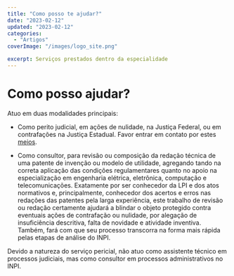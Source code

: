 ```yaml
---
title: "Como posso te ajudar?"
date: "2023-02-12"
updated: "2023-02-12"
categories: 
  - "Artigos"
coverImage: "/images/logo_site.png"

excerpt: Serviços prestados dentro da especialidade
---
```

<script>
	import Callout from '$lib/components/Callout.svelte';
</script>

# Como posso ajudar?

Atuo em duas modalidades principais:

* Como perito judicial, em ações de nulidade, na Justiça Federal, ou em contrafações na Justiça Estadual. Favor entrar em contato por estes [meios](https://peritia.eng.br/contact).

* Como consultor, para revisão ou composição da redação técnica de uma patente de invenção ou modelo de utilidade, agregando tando na correta aplicação das condições regulamentares quanto no apoio na especialização em engenharia elétrica, eletrônica,
computação e telecomunicações. Exatamente por ser conhecedor da LPI e dos atos normativos e, principalmente, conhecedor dos acertos e erros nas redações das patentes pela larga experiência, este trabalho de revisão ou redação certamente ajudará a blindar o objeto protegido contra eventuais ações de contrafação ou nulidade, por alegação de insuficiência descritiva, falta de novidade e atividade inventiva. Também, fará com que seu processo transcorra na forma mais rápida pelas etapas de análise do INPI.

<Callout>
Devido a natureza do serviço pericial, não atuo como assistente técnico em processos judiciais, mas como consultor em processos administrativos no INPI.
</Callout>